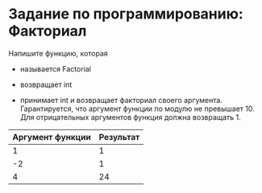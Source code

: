 # Задание по программированию: Факториал

Напишите функцию, которая

- называется Factorial

- возвращает int

- принимает int и возвращает факториал своего аргумента. Гарантируется, что аргумент функции по модулю не превышает 10. Для отрицательных аргументов функция должна возвращать 1.

| Аргумент функции | Результат |
| :--------------- | :-------- |
| 1                | 1         |
| -2               | 1         |
| 4                | 24        |
